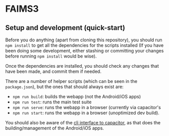 # FAIMS3

## Setup and development (quick-start)

Before you do anything (apart from cloning this repository), you should run `npm install` to get all the dependencies
for the scripts installed (If you have been doing some development, either stashing or committing your changes before
running `npm install` would be wise).

Once the dependencies are installed, you should check any changes that have been made, and commit them if needed.

There are a number of helper scripts (which can be seen in the `package.json`), but the ones that should always exist
are:

* `npm run build`: builds the webapp (not the Android/iOS apps)
* `npm run test`: runs the main test suite
* `npm run serve`: runs the webapp in a browser (currently via capacitor's
* `npm run start`: runs the webapp in a browser (unoptimized dev build).

You should also be aware of the
[cli interface to capacitor](https://capacitorjs.com/docs/cli), as that does the building/management of the Android/iOS
apps.
